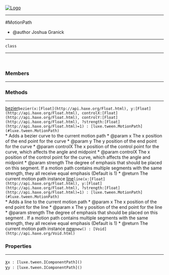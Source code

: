 
[![Logo](../../../images/logo.png)](../../../api/index.html)

---



#MotionPath

* @author Joshua Granick

---

`class`
<span class="meta">

</span>


---

&nbsp;
&nbsp;

<h3>Members</h3> <hr/>

<h3>Methods</h3> <hr/><span class="method apipage">
            <a name="bezier"><a class="lift" href="#bezier">bezier</a></a><code class="signature apipage">bezier(x:<span>[Float](http://api.haxe.org/Float.html)</span>, y:<span>[Float](http://api.haxe.org/Float.html)</span>, controlX:<span>[Float](http://api.haxe.org/Float.html)</span>, controlY:<span>[Float](http://api.haxe.org/Float.html)</span>, ?strength:<span>[Float](http://api.haxe.org/Float.html)=1</span>) : [luxe.tween.MotionPath](#luxe.tween.MotionPath)</code><br/><span class="small_desc_flat">* Adds a bezier curve to the current motion path
     * @param   x  The x position of the end point for the curve
     * @param   y  The y position of the end point for the curve
     * @param   controlX  The x position of the control point for the curve, which affects the angle and midpoint
     * @param   controlX  The x position of the control point for the curve, which affects the angle and midpoint
     * @param   strength  The degree of emphasis that should be placed on this segment. If a motion path contains multiple segments with the same strength, they all receive equal emphasis (Default is 1)
     * @return  The current motion path instance</span>
        </span>
    <span class="method apipage">
            <a name="line"><a class="lift" href="#line">line</a></a><code class="signature apipage">line(x:<span>[Float](http://api.haxe.org/Float.html)</span>, y:<span>[Float](http://api.haxe.org/Float.html)</span>, ?strength:<span>[Float](http://api.haxe.org/Float.html)=1</span>) : [luxe.tween.MotionPath](#luxe.tween.MotionPath)</code><br/><span class="small_desc_flat">* Adds a line to the current motion path
     * @param   x  The x position of the end point for the line
     * @param   x  The y position of the end point for the line
     * @param   strength  The degree of emphasis that should be placed on this segment . If a motion path contains multiple segments with the same strength, they all receive equal emphasis (Default is 1)
     * @return  The current motion path instance</span>
        </span>
    <span class="method apipage">
            <a name="new"><a class="lift" href="#new">new</a></a><code class="signature apipage">new() : [Void](http://api.haxe.org/Void.html)</code><br/><span class="small_desc_flat"></span>
        </span>
    

<h3>Properties</h3> <hr/><span class="property apipage">
            <a name="x"><a class="lift" href="#x">x</a></a><code class="signature apipage">x : [luxe.tween.IComponentPath]()</code><br/><span class="small_desc_flat"></span>
        </span><span class="property apipage">
            <a name="y"><a class="lift" href="#y">y</a></a><code class="signature apipage">y : [luxe.tween.IComponentPath]()</code><br/><span class="small_desc_flat"></span>
        </span>

&nbsp;
&nbsp;
&nbsp;